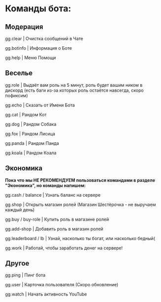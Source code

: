 
# Команды бота:

## Модерация

gg.clear   |  Очистка сообщений в Чате

gg.botinfo |  Информация о Боте

gg.help    |  Меню Помощи

## Веселье 

gg.role   |  Выдаёт вам роль на 5 минут, роль будет вашим ником в дискорд (есть баги из-за которых роль остаётся навсегда, скоро пофиксим)

gg.echo   |  Сказать от Имени Бота

gg.cat   |  Рандом Кот

gg.dog   |  Рандом Собака

gg.fox   |  Рандом Лисица

gg.panda |  Рандом Панда

gg.koala |  Рандом Коала

## Экономика

**Пока что мы НЕ РЕКОМЕНДУЕМ пользоваться командами в разделе "Экономика", но команды напишем:**
 
gg.cash / balance   |  Узнать баланс на сервере 

gg.shop             |  Открыть магазин ролей (Магазин Шестёрочка - не выручаем каждый день)

gg.buy / buy-role   |  Купить роль в магазине ролей

gg.add-shop         |  Добавить роль в магазин ролей 

gg.leaderboard / lb |  Узнай, насколько ты богат, или насколько бедный( 

gg.work             |  Работай, чтобы заработать денег на сервере!

## Другое

gg.ping   |  Пинг бота

gg.user   |  Карточка пользователя (Скоро обновление)

gg.watch  |  Начать активность YouTube


